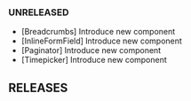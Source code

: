### UNRELEASED

- [Breadcrumbs] Introduce new component
- [InlineFormField] Introduce new component
- [Paginator] Introduce new component
- [Timepicker] Introduce new component

## RELEASES

